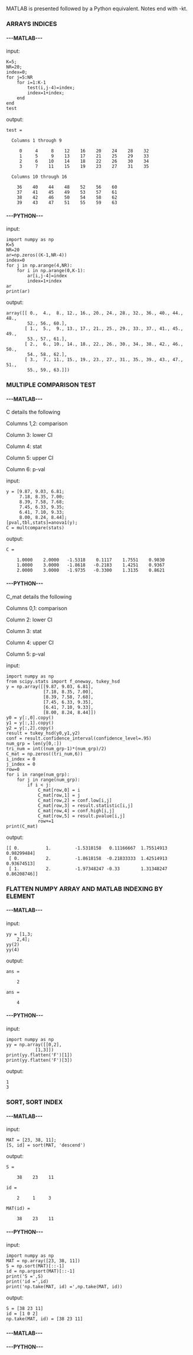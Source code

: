 MATLAB is presented followed by a Python equivalent. Notes end with -kt.

### ARRAYS INDICES

#### ---MATLAB---

input:
```
K=5;
NR=20;
index=0;
for j=5:NR
	for i=1:K-1
		test(i,j-4)=index;
		index=1+index;
	end
end
test
```

output:
```
test =

  Columns 1 through 9

     0     4     8    12    16    20    24    28    32
     1     5     9    13    17    21    25    29    33
     2     6    10    14    18    22    26    30    34
     3     7    11    15    19    23    27    31    35

  Columns 10 through 16

    36    40    44    48    52    56    60
    37    41    45    49    53    57    61
    38    42    46    50    54    58    62
    39    43    47    51    55    59    63
```    

#### ---PYTHON---

input:
```
import numpy as np
K=5
NR=20
ar=np.zeros((K-1,NR-4))
index=0
for j in np.arange(4,NR):
    for i in np.arange(0,K-1):
        ar[i,j-4]=index
        index=1+index
ar
print(ar)
```
output:
```
array([[ 0.,  4.,  8., 12., 16., 20., 24., 28., 32., 36., 40., 44., 48.,
        52., 56., 60.],
       [ 1.,  5.,  9., 13., 17., 21., 25., 29., 33., 37., 41., 45., 49.,
        53., 57., 61.],
       [ 2.,  6., 10., 14., 18., 22., 26., 30., 34., 38., 42., 46., 50.,
        54., 58., 62.],
       [ 3.,  7., 11., 15., 19., 23., 27., 31., 35., 39., 43., 47., 51.,
        55., 59., 63.]])
```

### MULTIPLE COMPARISON TEST

#### ---MATLAB---

C details the following

Columns 1,2: comparison

Column 3: lower CI

Column 4: stat

Column 5: upper CI

Column 6: p-val

input:
```
y = [9.87, 9.03, 6.81;
     7.18, 8.35, 7.00;
     8.39, 7.58, 7.68;
     7.45, 6.33, 9.35;
     6.41, 7.10, 9.33;
     8.00, 8.24, 8.44];
[pval,tbl,stats]=anova1(y);
C = multcompare(stats)
```
output:
```
C =

    1.0000    2.0000   -1.5318    0.1117    1.7551    0.9830
    1.0000    3.0000   -1.8618   -0.2183    1.4251    0.9367
    2.0000    3.0000   -1.9735   -0.3300    1.3135    0.8621
```

#### ---PYTHON---

C_mat details the following

Columns 0,1: comparison

Column 2: lower CI

Column 3: stat

Column 4: upper CI

Column 5: p-val

input:
```
import numpy as np
from scipy.stats import f_oneway, tukey_hsd
y = np.array([[9.87, 9.03, 6.81],
              [7.18, 8.35, 7.00],
              [8.39, 7.58, 7.68],
              [7.45, 6.33, 9.35],
              [6.41, 7.10, 9.33],
              [8.00, 8.24, 8.44]])
y0 = y[:,0].copy()
y1 = y[:,1].copy()
y2 = y[:,2].copy()
result = tukey_hsd(y0,y1,y2)
conf = result.confidence_interval(confidence_level=.95)
num_grp = len(y[0,:])
tri_num = int((num_grp-1)*(num_grp)/2)
C_mat = np.zeros((tri_num,6))
i_index = 0
j_index = 0
row=0
for i in range(num_grp):
    for j in range(num_grp):
        if i < j:
            C_mat[row,0] = i
            C_mat[row,1] = j
            C_mat[row,2] = conf.low[i,j]
            C_mat[row,3] = result.statistic[i,j]
            C_mat[row,4] = conf.high[i,j]
            C_mat[row,5] = result.pvalue[i,j]
            row+=1
print(C_mat)
```
output:
```
[[ 0.          1.         -1.5318158   0.11166667  1.75514913  0.98299484]
 [ 0.          2.         -1.8618158  -0.21833333  1.42514913  0.93674513]
 [ 1.          2.         -1.97348247 -0.33        1.31348247  0.86208746]]
```

### FLATTEN NUMPY ARRAY AND MATLAB INDEXING BY ELEMENT

#### ---MATLAB---

input:
```
yy = [1,3;
	2,4];
yy(2)
yy(4)
```
output:
```
ans = 

	2

ans = 

	4
```

#### ---PYTHON---

input:
```
import numpy as np
yy = np.array([[0,2],
		   [1,3]])
print(yy.flatten('F')[1])
print(yy.flatten('F')[3])
```
output:
```
1
3
```


### SORT, SORT INDEX
#### ---MATLAB---

input:
```
MAT = [23, 38, 11];
[S, id] = sort(MAT, 'descend')
```
output:
```
S =

    38    23    11

id = 

    2     1     3

MAT(id) = 

    38    23    11
```

#### ---PYTHON---

input:
```
import numpy as np
MAT = np.array([23, 38, 11])
S = np.sort(MAT)[::-1]
id = np.argsort(MAT)[::-1]
print('S =',S)
print('id =',id)
print('np.take(MAT, id) =',np.take(MAT, id))
```
output:
```
S = [38 23 11]
id = [1 0 2]
np.take(MAT, id) = [38 23 11]
```

### 

#### ---MATLAB---

#### ---PYTHON---
